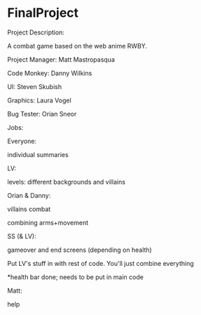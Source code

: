 FinalProject
============

Project Description:

A combat game based on the web anime RWBY.


Project Manager: Matt Mastropasqua


Code Monkey: Danny Wilkins


UI: Steven Skubish


Graphics: Laura Vogel


Bug Tester: Orian Sneor


Jobs:

Everyone:

individual summaries


LV:

levels: different backgrounds and villains


Orian & Danny:

villains combat

combining arms+movement


SS (& LV):

gameover and end screens (depending on health)

Put LV's stuff in with rest of code. You'll just combine everything

*health bar done; needs to be put in main code

Matt: 

help
